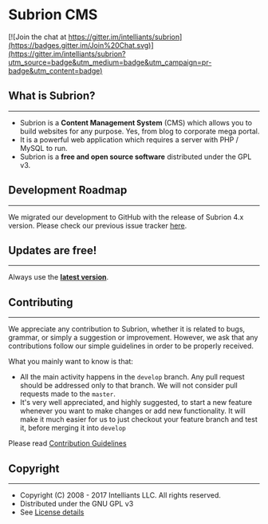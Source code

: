 # Subrion CMS

[![Join the chat at https://gitter.im/intelliants/subrion](https://badges.gitter.im/Join%20Chat.svg)](https://gitter.im/intelliants/subrion?utm_source=badge&utm_medium=badge&utm_campaign=pr-badge&utm_content=badge)


## What is Subrion?
---------------------

* Subrion is a **Content Management System** (CMS) which allows you to build websites for any purpose. Yes, from blog to corporate mega portal.
* It is a powerful web application which requires a server with PHP / MySQL to run.
* Subrion is a **free and open source software** distributed under the GPL v3.

## Development Roadmap
---------------------

We migrated our development to GitHub with the release of Subrion 4.x version. Please check our previous issue tracker [here](https://dev.subrion.org/projects/subrion-cms/roadmap).

## Updates are free!
---------------------

Always use the **[latest version](https://subrion.org/download/)**.

## Contributing
---------------------

We appreciate any contribution to Subrion, whether it is related to bugs, grammar, or simply a suggestion or improvement. However, we ask that any contributions follow our simple guidelines in order to be properly received.

What you mainly want to know is that:

* All the main activity happens in the `develop` branch. Any pull request should be addressed only to that branch. We will not consider pull requests made to the `master`.
* It's very well appreciated, and highly suggested, to start a new feature whenever you want to make changes or add new functionality. It will make it much easier for us to just checkout your feature branch and test it, before merging it into `develop`

Please read [Contribution Guidelines](CONTRIBUTING.md)

## Copyright
---------------------

* Copyright (C) 2008 - 2017 Intelliants LLC. All rights reserved.
* Distributed under the GNU GPL v3
* See [License details](https://subrion.org/license.html)
